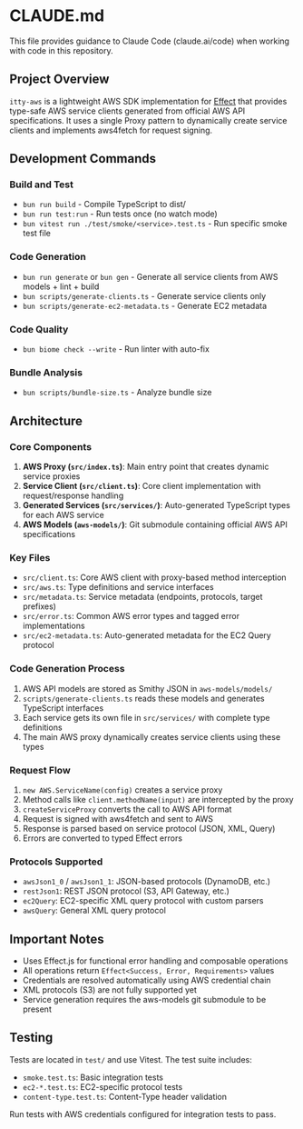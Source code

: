# CLAUDE.md

This file provides guidance to Claude Code (claude.ai/code) when working with code in this repository.

## Project Overview

`itty-aws` is a lightweight AWS SDK implementation for [Effect](https://effect.website) that provides type-safe AWS service clients generated from official AWS API specifications. It uses a single Proxy pattern to dynamically create service clients and implements aws4fetch for request signing.

## Development Commands

### Build and Test
- `bun run build` - Compile TypeScript to dist/
- `bun run test:run` - Run tests once (no watch mode)
- `bun vitest run ./test/smoke/<service>.test.ts` - Run specific smoke test file

### Code Generation
- `bun run generate` or `bun gen` - Generate all service clients from AWS models + lint + build
- `bun scripts/generate-clients.ts` - Generate service clients only
- `bun scripts/generate-ec2-metadata.ts` - Generate EC2 metadata

### Code Quality
- `bun biome check --write` - Run linter with auto-fix

### Bundle Analysis
- `bun scripts/bundle-size.ts` - Analyze bundle size

## Architecture

### Core Components

1. **AWS Proxy (`src/index.ts`)**: Main entry point that creates dynamic service proxies
2. **Service Client (`src/client.ts`)**: Core client implementation with request/response handling
3. **Generated Services (`src/services/`)**: Auto-generated TypeScript types for each AWS service
4. **AWS Models (`aws-models/`)**: Git submodule containing official AWS API specifications

### Key Files

- `src/client.ts`: Core AWS client with proxy-based method interception
- `src/aws.ts`: Type definitions and service interfaces  
- `src/metadata.ts`: Service metadata (endpoints, protocols, target prefixes)
- `src/error.ts`: Common AWS error types and tagged error implementations
- `src/ec2-metadata.ts`: Auto-generated metadata for the EC2 Query protocol

### Code Generation Process

1. AWS API models are stored as Smithy JSON in `aws-models/models/`
2. `scripts/generate-clients.ts` reads these models and generates TypeScript interfaces
3. Each service gets its own file in `src/services/` with complete type definitions
4. The main AWS proxy dynamically creates service clients using these types

### Request Flow

1. `new AWS.ServiceName(config)` creates a service proxy
2. Method calls like `client.methodName(input)` are intercepted by the proxy
3. `createServiceProxy` converts the call to AWS API format
4. Request is signed with aws4fetch and sent to AWS
5. Response is parsed based on service protocol (JSON, XML, Query)
6. Errors are converted to typed Effect errors

### Protocols Supported

- `awsJson1_0` / `awsJson1_1`: JSON-based protocols (DynamoDB, etc.)
- `restJson1`: REST JSON protocol (S3, API Gateway, etc.)
- `ec2Query`: EC2-specific XML query protocol with custom parsers
- `awsQuery`: General XML query protocol

## Important Notes

- Uses Effect.js for functional error handling and composable operations
- All operations return `Effect<Success, Error, Requirements>` values
- Credentials are resolved automatically using AWS credential chain
- XML protocols (S3) are not fully supported yet
- Service generation requires the aws-models git submodule to be present

## Testing

Tests are located in `test/` and use Vitest. The test suite includes:
- `smoke.test.ts`: Basic integration tests
- `ec2-*.test.ts`: EC2-specific protocol tests
- `content-type.test.ts`: Content-Type header validation

Run tests with AWS credentials configured for integration tests to pass.